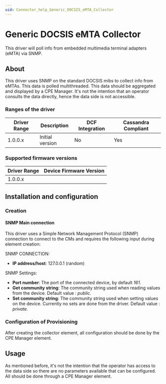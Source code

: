```yaml
---
uid: Connector_help_Generic_DOCSIS_eMTA_Collector
---
```


# Generic DOCSIS eMTA Collector

This driver will poll info from embedded multimedia terminal adapters (eMTA) via SNMP.

## About

This driver uses SNMP on the standard DOCSIS mibs to collect info from eMTAs. This data is polled multithreaded. This data should be aggregated and displayed by a CPE Manager. It's not the intention that an operator consults the data directly, hence the data side is not accessible.

### Ranges of the driver

| **Driver Range** | **Description** | **DCF Integration** | **Cassandra Compliant** |
|------------------|-----------------|---------------------|-------------------------|
| 1.0.0.x          | Initial version | No                  | Yes                     |

### Supported firmware versions

| **Driver Range** | **Device Firmware Version** |
|------------------|-----------------------------|
| 1.0.0.x          |                             |

## Installation and configuration

### Creation

#### SNMP Main connection

This driver uses a Simple Network Management Protocol (SNMP) connection to connect to the CMs and requires the following input during element creation:

SNMP CONNECTION:

- **IP address/host**: 127.0.0.1 (random)

SNMP Settings:

- **Port number**: The port of the connected device, by default *161*.
- **Get community string**: The community string used when reading values from the device. Default value : *public*.
- **Set community string**: The community string used when setting values on the device. Currently no sets are done from the driver. Default value : **private*.*

### Configuration of Provisioning

After creating the collector element, all configuration should be done by the CPE Manager element.

## Usage

As mentioned before, it's not the intention that the operator has access to the data side so there are no parameters available that can be configured. All should be done through a CPE Manager element.
